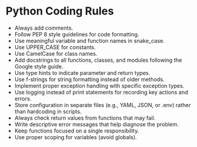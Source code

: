 # Python Coding Rules

- Always add comments.
- Follow PEP 8 style guidelines for code formatting.
- Use meaningful variable and function names in snake_case.
- Use UPPER_CASE for constants.
- Use CamelCase for class names.
- Add docstrings to all functions, classes, and modules following the Google style guide.
- Use type hints to indicate parameter and return types.
- Use f-strings for string formatting instead of older methods.
- Implement proper exception handling with specific exception types.
- Use logging instead of print statements for recording key actions and errors.
- Store configuration in separate files (e.g., YAML, JSON, or .env) rather than hardcoding in scripts.
- Always check return values from functions that may fail.
- Write descriptive error messages that help diagnose the problem.
- Keep functions focused on a single responsibility.
- Use proper scoping for variables (avoid globals).